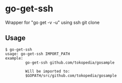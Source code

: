 # go-get-ssh
Wrapper for "go get -v -u" using ssh git clone

## Usage
```
$ go-get-ssh
usage: go-get-ssh IMPORT_PATH
example:
         go-get-ssh github.com/tokopedia/gosample

         Will be imported to:
         $GOPATH/src/github.com/tokopedia/gosample
```
